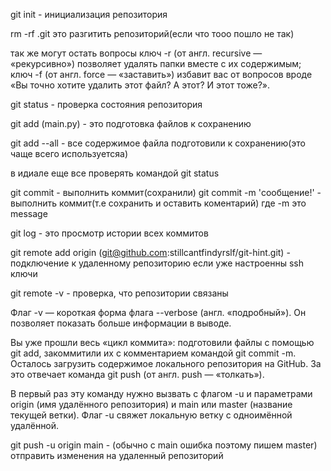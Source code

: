 git init - инициализация репозитория

rm -rf .git это разгитить репозиторий(если что тооо пошло не так)

так же могут остать вопросы
ключ -r (от англ. recursive — «рекурсивно») позволяет удалять папки вместе с их содержимым;
ключ -f (от англ. force — «заставить») избавит вас от вопросов вроде «Вы точно хотите удалить этот файл? А этот? И этот тоже?».

git status - проверка состояния репозитория


git add (main.py) - это подготовка файлов к сохранению

git add --all - все содержимое файла подготовили к сохранению(это чаще всего используетсяа)

в идиале еще все проверять командой git status

git commit - выполнить коммит(сохранили)
git commit -m 'сообщение!' - выполнить коммит(т.е сохранить и оставить коментарий)
где -m это message

git log - это просмотр истории всех коммитов

git remote add origin (git@github.com:stillcantfindyrslf/git-hint.git) - подключение к удаленному репозиторию если уже настроенны ssh ключи

git remote -v - проверка, что репозитории связаны

Флаг -v — короткая форма флага --verbose (англ. «подробный»). Он позволяет показать больше информации в выводе.

Вы уже прошли весь «цикл коммита»: подготовили файлы с помощью git add, закоммитили их с комментарием командой git commit -m. Осталось загрузить содержимое локального репозитория на GitHub. За это отвечает команда git push (от англ. push — «толкать»).

В первый раз эту команду нужно вызвать с флагом -u и параметрами origin (имя удалённого репозитория) и main или master (название текущей ветки). Флаг -u свяжет локальную ветку с одноимённой удалённой.

git push -u origin main - (обычно с main ошибка поэтому пишем master) отправить изменения на удаленный репозиторий
